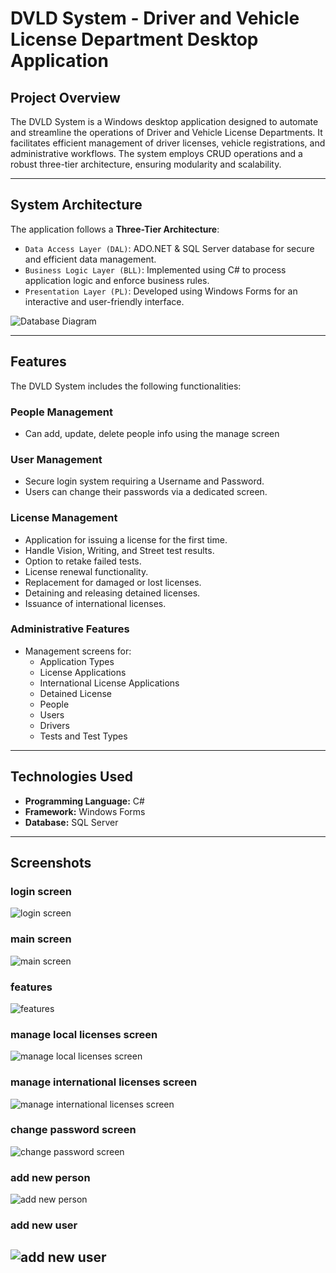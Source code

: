 # DVLD System - Driver and Vehicle License Department Desktop Application

## **Project Overview**
The DVLD System is a Windows desktop application designed to automate and streamline the operations of Driver and Vehicle License Departments. It facilitates efficient management of driver licenses, vehicle registrations, and administrative workflows. The system employs CRUD operations and a robust three-tier architecture, ensuring modularity and scalability.

---

## **System Architecture**
The application follows a **Three-Tier Architecture**:
- `Data Access Layer (DAL)`: ADO.NET & SQL Server database for secure and efficient data management.
- `Business Logic Layer (BLL)`: Implemented using C# to process application logic and enforce business rules.
- `Presentation Layer (PL)`: Developed using Windows Forms for an interactive and user-friendly interface.


![Database Diagram](<screenshots/DVLD Database Diagram.png>)

---


## **Features**
The DVLD System includes the following functionalities:

### **People Management**
- Can add, update, delete people info using the manage screen

### **User Management**
- Secure login system requiring a Username and Password.
- Users can change their passwords via a dedicated screen.

### **License Management**
- Application for issuing a license for the first time.
- Handle Vision, Writing, and Street test results.
- Option to retake failed tests.
- License renewal functionality.
- Replacement for damaged or lost licenses.
- Detaining and releasing detained licenses.
- Issuance of international licenses.

### **Administrative Features**
- Management screens for:
  - Application Types
  - License Applications
  - International License Applications
  - Detained License
  - People
  - Users
  - Drivers
  - Tests and Test Types

---

## **Technologies Used**
- **Programming Language:** C#
- **Framework:** Windows Forms
- **Database:** SQL Server

---

## **Screenshots**

### login screen
![login screen](screenshots/login-screen.jpg)
### main screen
![main screen](screenshots/main-screen.jpg)
### features
![features](screenshots/features.jpg)
### manage local licenses screen
![manage local licenses screen](screenshots/manage-local-licenses.jpg)
### manage international licenses screen
![manage international licenses screen](screenshots/manage-international-licenses.jpg)
### change password screen
![change password screen](screenshots/change-password-screen.jpg)
### add new person
![add new person](screenshots/add-new-person-screen.jpg)
### add new user
![add new user](screenshots/add-new-user-screen.jpg)
---

